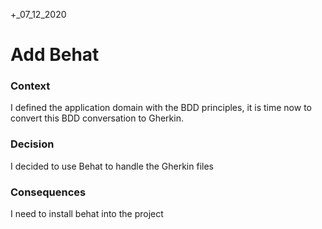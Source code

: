+_07_12_2020

# Add Behat

### Context

I defined the application domain with the BDD principles, it is time now to convert this BDD conversation to Gherkin.

### Decision

I decided to use Behat to handle the Gherkin files 

### Consequences 

I need to install behat into the project

